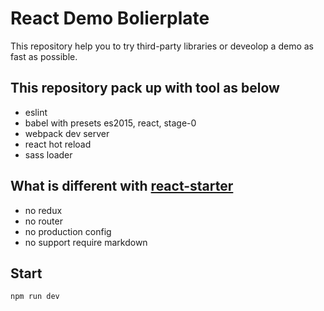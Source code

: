 # React Demo Bolierplate

This repository help you to try third-party libraries or deveolop a demo as fast as possible.

## This repository pack up with tool as below
- eslint
- babel with presets es2015, react, stage-0
- webpack dev server
- react hot reload
- sass loader

## What is different with [react-starter](https://github.com/webpack/react-starter)
- no redux
- no router
- no production config
- no support require markdown

## Start
    npm run dev
